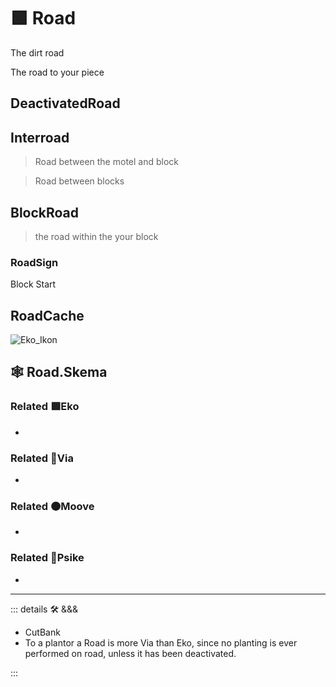 # 🟩  <ekos>Road</ekos>

The dirt road

The road to your piece

## DeactivatedRoad

## Interroad

> Road between the motel and block

> Road between blocks

## BlockRoad

> the road within the  your block

### RoadSign

Block Start

## RoadCache

![Eko_Ikon](/BetaIkon/Ekos_Ikon.png)

## 🕸 Road.Skema

### Related 🟩<ekos>Eko</ekos>

-

### Related 🔻<via>Via</via>

-

### Related 🟠<mooves>Moove</mooves>

-

### Related 💜<psike>Psike</psike>

-

---

<!-- =================================================== -->
<!-- =================================================== -->
<!-- =================================================== -->
<!-- =================================================== -->
<!-- =================================================== -->
::: details 🛠 <dev>&&&</dev>

- CutBank
- To a plantor a Road is more Via than Eko, since no planting is ever performed on road, unless it has been deactivated.

:::

